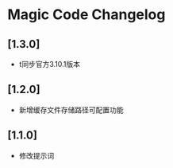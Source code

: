 # Magic Code Changelog

## [1.3.0]

- t同步官方3.10.1版本

## [1.2.0]

- 新增缓存文件存储路径可配置功能


## [1.1.0]

- 修改提示词